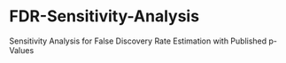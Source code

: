 # FDR-Sensitivity-Analysis
Sensitivity Analysis for False Discovery Rate Estimation with Published p-Values
